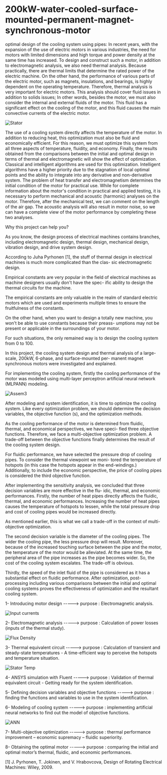 # 200kW-water-cooled-surface-mounted-permanent-magnet-synchronous-motor

optimal design of the cooling system using pipes:
In recent years, with the expansion of the use of electric motors in various industries, the need for motors with limited dimensions and high torque and power density at the same time has increased. To design and construct such a motor, in addition to electromagnetic analysis, we also need thermal analysis. Because practically, there are thermal limits that determine the rated power of the electric machine. On the other hand, the performance of various parts of the electric motor, such as magnets, insulations, and bearings, is highly dependent on the operating temperature. Therefore, thermal analysis is very important for electric motors. This analysis should cover fluid issues in addition to solids issues; In other words, besides the motor, we must also consider the internal and external fluids of the motor. This fluid has a significant effect on the cooling of the motor, and this fluid causes the main convective currents of the electric motor.

![Stator](https://github.com/toohidsharifi/200kW-water-cooled-surface-mounted-permanent-magnet-synchronous-motor/assets/126771405/bfeebb27-0c48-4c21-a7d2-731f00d03176)

The use of a cooling system directly affects the temperature of the motor. In addition to reducing heat, this optimization must also be fluid and economically efficient. For this reason, we must optimize this system from all three aspects of temperature, fluidity, and economy. Finally, the results obtained from the comparisons between the initial and optimal design in terms of thermal and electromagnetic will show the effect of optimization. Classical and intelligent algorithms are used for this optimization. Intelligent algorithms have a higher priority due to the stagnation of local optimal points and the ability to integrate into any derivative and non-derivative system.
The problem of heat transfer and electromagnetism determines the initial condition of the motor for practical use. While for complete information about the motor's condition in practical and applied testing, it is necessary to perform mechanical and acoustic (harmonic) analyses on the motor. Therefore, after the mechanical test, we can comment on the length of the air gap. The acoustic analysis will also result in motor noise, so we can have a complete view of the motor performance by completing these two analyses.


Why this project can help you?

As you know, the design process of electrical machines contains branches, including electromagnetic design, thermal design,
    mechanical design, vibration design, and drive system design.

According to Juha Pyrhonen [1], the stuff of thermal design in electrical machines is much more complicated than the clas-
    sic electromagnetic design.

Empirical constants are very popular in the field of electrical machines as machine designers usually don't have the spec-
    ific ability to design the thermal circuits for the machine.

The empirical constants are only valuable in the realm of standard electric motors which are used and experiments multiple
    times to ensure the fruitfulness of the constants.

On the other hand, when you want to design a totally new machine, you won't be able to use constants because their preass-
    umptions may not be present or applicable in the surroundings of your motor.

For such situations, the only remained way is to design the cooling system from 0 to 100.

In this project, the cooling system design and thermal analysis of a large-scale, 200kW, 6-phase, and surface-mounted per-
    manent magnet synchronous motors were investigated and explained.

For implementing the cooling system, firstly the cooling performance of the motor was modeled using multi-layer perceptron
    artificial neural network (MLPANN) modeling.

![Assem3](https://github.com/toohidsharifi/200kW-water-cooled-surface-mounted-permanent-magnet-synchronous-motor/assets/126771405/7e754492-48af-4863-84a0-bfb6e4b0e4f5)

After modeling and system identification, it is time to optimize the cooling system. Like every optimization problem, we 
    should determine the decision variables, the objective function (s), and the optimization methods.

As the cooling performance of the motor is determined from fluidic, thermal, and economical perspectives, we have speci-
    fied three objective functions. Therefore, we face a multi-objective optimization problem. A trade-off between the
    objective functions finally determines the result of the cooling system design.

For fluidic performance, we have selected the pressure drop of cooling pipes. To consider the thermal viewpoint we moni-
    tored the temperature of hotspots (in this case the hotspots appear in the end-windings.) Additionally, to include the
    economic perspective, the price of cooling pipes is considered the third objective function.

After implementing the sensitivity analysis, we concluded that three decision variables are more effective in the flu-
    idic, thermal, and economic performances. Firstly, the number of heat pipes directly affects the fluidic, thermal,
    and economic performances. Increasing the number of heat pipes causes the temperature of hotspots to lessen, while
    the total pressure drop and cost of cooling pipes would be increased directly.

As mentioned earlier, this is what we call a trade-off in the context of multi-objective optimization.

The second decision variable is the diameter of the cooling pipes. The wider the cooling pipe, the less pressure drop 
    will result. Moreover, because of the increased touching surface between the pipe and the motor, the temperature 
    of the motor would be alleviated. At the same time, the peripheral area of the pipe increases as the pipe becomes
    wider. So, the cost of the cooling system escalates. The trade-off is obvious.

Thirdly, the speed of the inlet fluid of the pipe is considered as it has a substantial effect on fluidic performance. 
    After optimization, post-processing including various comparisons between the initial and optimal cooling systems 
    proves the effectiveness of optimization and the resultant cooling system.


1- Introducing motor design -----> purpose : Electromagnetic analysis.

![Input currents](https://github.com/toohidsharifi/200kW-water-cooled-surface-mounted-permanent-magnet-synchronous-motor/assets/126771405/bd5a1a7e-e15a-474f-9406-a57ee76f9f5d)

2- Electromagnetic analysis -----> purpose : Calculation of power losses (inputs of the thermal study).

![Flux Density](https://github.com/toohidsharifi/200kW-water-cooled-surface-mounted-permanent-magnet-synchronous-motor/assets/126771405/8abe905f-7a84-488c-8ae9-e885e5f3da6f)

3- Thermal equivalent circuit -----> purpose : Calculation of transient and steady-state temperatures - A time-efficient way to perceive the hotspots and temperature situation.

![Stator Temp](https://github.com/toohidsharifi/200kW-water-cooled-surface-mounted-permanent-magnet-synchronous-motor/assets/126771405/1380921c-3130-4d42-9066-2a1ce68286bb)

4- ANSYS simulation with Fluent -----> purpose : Validation of thermal equivalent circuit - Getting ready for the system identification.

5- Defining decision variables and objective functions -----> purpose : finding the functions and variables to use in the system identification.

6- Modeling of cooling system -----> purpose : implementing artificial neural networks to find out the model of objective functions.

![ANN](https://github.com/toohidsharifi/200kW-water-cooled-surface-mounted-permanent-magnet-synchronous-motor/assets/126771405/29aa99ff-19a0-4c1d-aec1-9e3ab9080f23)

7- Multi-objective optimization -----> purpose : thermal performance improvement – economic supremacy – fluidic superiority.

8-  Obtaining the optimal motor -----> purpose : comparing the initial and optimal motor’s thermal, fluidic, and economic performances.

[1]	J. Pyrhonen, T. Jokinen, and V. Hrabovcova, Design of Rotating Electrical Machines: Wiley, 2009.
